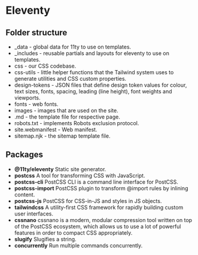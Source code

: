 # Eleventy

## Folder structure
* _data - global data for 11ty to use on templates.
* _includes - reusable partials and layouts for eleventy to use on templates.
* css - our CSS codebase.
* css-utils - little helper functions that the Tailwind system uses to generate utilities and CSS custom properties.
* design-tokens - JSON files that define design token values for colour, text sizes, fonts, spacing, leading (line height), font weights and viewports.
* fonts - web fonts.
* images - images that are used on the site.
* <page>.md - the template file for respective page.
* robots.txt - implements Robots exclusion protocol.
* site.webmanifest - Web manifest.
* sitemap.njk - the sitemap template file.

## Packages

* **@11ty/eleventy** Static site generator.
* **postcss** A tool for transforming CSS with JavaScript.
* **postcss-cli** PostCSS CLI is a command line interface for PostCSS.
* **postcss-import** PostCSS plugin to transform @import rules by inlining content.
* **postcss-js** PostCSS for CSS-in-JS and styles in JS objects.
* **tailwindcss** A utility-first CSS framework for rapidly building custom user interfaces.
* **cssnano** cssnano is a modern, modular compression tool written on top of the PostCSS ecosystem, which allows us to use a lot of powerful features in order to compact CSS appropriately.
* **slugify** Slugifies a string.
* **concurrently** Run multiple commands concurrently.